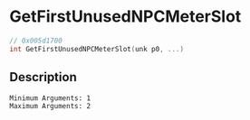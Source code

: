 # GetFirstUnusedNPCMeterSlot
```c
// 0x005d1700
int GetFirstUnusedNPCMeterSlot(unk p0, ...)
```
## Description
```
Minimum Arguments: 1
Maximum Arguments: 2
```
